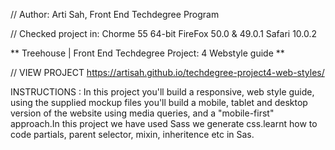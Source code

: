 
// Author: Arti Sah, Front End Techdegree Program

// Checked project in: Chorme 55 64-bit FireFox 50.0 & 49.0.1 Safari 10.0.2

** Treehouse | Front End Techdegree Project: 4 Webstyle guide **

// VIEW PROJECT https://artisah.github.io/techdegree-project4-web-styles/

INSTRUCTIONS : In this project you'll build a responsive, web style guide, using the supplied mockup files you'll build a mobile, tablet and desktop version of the website using media queries, and a "mobile-first" approach.In this project we have used Sass we generate css.learnt how to code partials, parent selector, mixin, inheritence etc in Sas.
